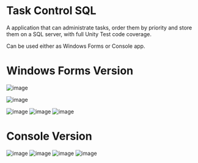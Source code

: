 # Task Control SQL
A application that can administrate tasks, order them by priority and store them on a SQL server, with full Unity Test code coverage.

Can be used either as Windows Forms or Console app.

# Windows Forms Version
![image](https://github.com/pedro-ca/Task-Control-SQL/assets/50923316/47201896-077f-4a60-8a47-8502da30923e)

![image](https://github.com/pedro-ca/Task-Control-SQL/assets/50923316/9a42293d-0e65-45c7-82cc-f8530510d42a)

![image](https://github.com/pedro-ca/Task-Control-SQL/assets/50923316/1b240b85-490d-4d9b-9ee6-0706bb5dc13b)
![image](https://github.com/pedro-ca/Task-Control-SQL/assets/50923316/906dedec-f4fd-4102-b5a6-de9944945922)
![image](https://github.com/pedro-ca/Task-Control-SQL/assets/50923316/4ba8d3be-90b7-48d2-818c-79fabaaac2f1)


# Console Version
![image](https://github.com/pedro-ca/Task-Control-SQL/assets/50923316/b78dcacb-8de0-4f7d-8824-8e8f944c75f0)
![image](https://github.com/pedro-ca/Task-Control-SQL/assets/50923316/aed1bb19-53bf-4ee1-8aeb-67e551c8d2ce)
![image](https://github.com/pedro-ca/Task-Control-SQL/assets/50923316/a9707906-ffcd-47fd-a626-3aabe20506c4)
![image](https://github.com/pedro-ca/Task-Control-SQL/assets/50923316/87af3ddb-c080-4bde-baee-16aed808a444)

